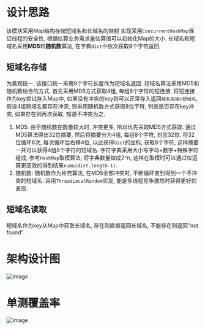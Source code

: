 # 设计思路

该模块采用Map结构存储短域名和长域名的映射 实现采用`ConcurrentHashMap`保证线程的安全性, 根据估算业务需求量估算值可以初始化Map的大小.
长域名和短域名采用**MD5**和**随机数**算法, 在字典`dict`中依次获取8个字符返回.

## 短域名存储

为美观统一, 该接口统一采用8个字符长度作为短域名返回.
短域名算法采用MD5和随机数结合的方式. 首先采用MD5方式获取4组, 每组8个字符的短连接, 将短连接作为key尝试存入Map中, 如果没有冲突的key则可以正常存入返回`域名前缀+短域名`, 假设4组短域名都存在冲突, 则采用随机数方式获取8位字符, 判断是否存在key冲突, 如果存在则再次获取, 知道不冲突为之.
1. MD5:
由于随机数在数量较大时, 冲突更多, 所以优先采取MD5方式获取.
通过MD5算法得出32位摘要, 然后将摘要分为4组, 每组8个字符, 对应32位. 将32位循环8次, 每次循环后右移4位, 以此获得`dict`的坐标, 获取8个字符, 这样摘要一共可以获得4组8个字符的短域名.
字符字典采用大小写字母+数字+特殊字符组成, 参考`HashMap`取模算法, 将字典数量做成2^n, 这样在取模时可以通过位运算更高效的得到结果`num&(dict.length-1)`.
2. 随机数:
随机数作为补充算法, 在MD5全部冲突时, 不断循环直到得到一个不冲突的短域名.
采用`ThreadLocalRandom`实现, 能是多线程竞争激烈时获得更好的表现.

## 短域名读取

短域名作为key从Map中获取长域名, 存在则直接返回长域名, 不能存在则返回"not found".


# 架构设计图

![image](https://user-images.githubusercontent.com/24759865/169091418-84dc974d-c538-4d78-ab0c-ee1400c25bb8.png)

# 单测覆盖率

 ![image](https://user-images.githubusercontent.com/24759865/169090788-d486e7a8-59a8-4235-a817-5bbd2174b04d.png)
